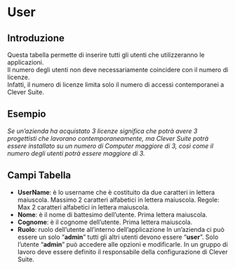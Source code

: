 # User
## Introduzione
Questa tabella permette di inserire tutti gli utenti che utilizzeranno le applicazioni.<br>
Il numero degli utenti non deve necessariamente coincidere con il numero di licenze.  
Infatti, il numero di licenze limita solo il numero di accessi contemporanei a Clever Suite.


## Esempio
*Se un’azienda ha acquistato 3 licenze significa che potrà avere 3 progettisti che lavorano contemporaneamente, ma Clever Suite potrà essere installato su un numero di Computer maggiore di 3, così come il numero degli utenti potrà essere maggiore di 3.*


## Campi Tabella
- **UserName**: è lo username che è costituito da due caratteri in lettera maiuscola. Massimo 2 caratteri alfabetici in lettera maiuscola. 
Regole: Max 2 caratteri alfabetici in lettera maiuscola. 
- **Nome**: è il nome di battesimo dell’utente. Prima lettera maiuscola.
- **Cognome**: è il cognome dell’utente. Prima lettera maiuscola.
- **Ruolo**: ruolo dell’utente all’interno dell’applicazione In un’azienda ci può essere un solo “**admin**” tutti gli altri utenti devono essere “**user**”. Solo l’utente “**admin**” può accedere alle opzioni e modificarle. In un gruppo di lavoro deve essere definito il responsabile della configurazione di Clever Suite.
